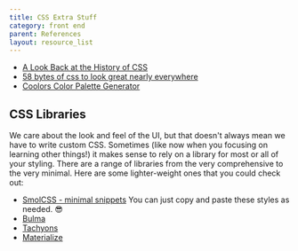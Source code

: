 ```yaml
---
title: CSS Extra Stuff
category: front end
parent: References
layout: resource_list
---
```


- [A Look Back at the History of CSS](https://css-tricks.com/look-back-history-css/)
- [58 bytes of css to look great nearly everywhere](https://jrl.ninja/etc/1/)
- [Coolors Color Palette Generator](https://coolors.co/)

## CSS Libraries

We care about the look and feel of the UI, but that doesn't always mean we have to write custom CSS. Sometimes (like now when you focusing on learning other things!) it makes sense to rely on a library for most or all of your styling. There are a range of libraries from the very comprehensive to the very minimal. Here are some lighter-weight ones that you could check out:

- [SmolCSS - minimal snippets](https://smolcss.dev/) You can just copy and paste these styles as needed. 😎
- [Bulma](https://bulma.io/)
- [Tachyons](http://tachyons.io/)
- [Materialize](https://materializecss.com/)

